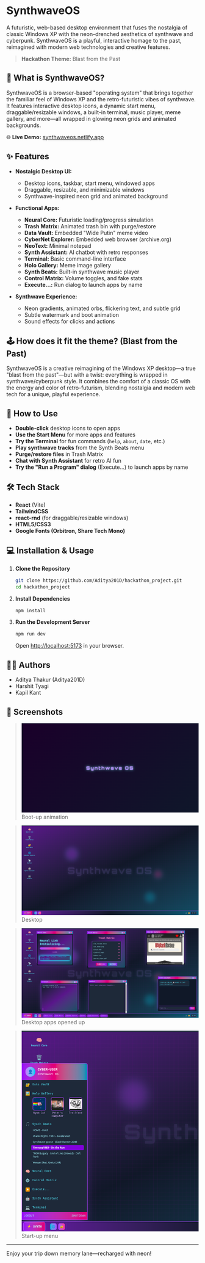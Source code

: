 # SynthwaveOS

A futuristic, web-based desktop environment that fuses the nostalgia of classic Windows XP with the neon-drenched aesthetics of synthwave and cyberpunk. SynthwaveOS is a playful, interactive homage to the past, reimagined with modern web technologies and creative features.

> **Hackathon Theme:** Blast from the Past


## 🚀 What is SynthwaveOS?

SynthwaveOS is a browser-based "operating system" that brings together the familiar feel of Windows XP and the retro-futuristic vibes of synthwave. It features interactive desktop icons, a dynamic start menu, draggable/resizable windows, a built-in terminal, music player, meme gallery, and more—all wrapped in glowing neon grids and animated backgrounds.

🌐 **Live Demo:** [synthwaveos.netlify.app](https://synthwaveos.netlify.app)

## ✨ Features

- **Nostalgic Desktop UI:**  
  - Desktop icons, taskbar, start menu, windowed apps  
  - Draggable, resizable, and minimizable windows  
  - Synthwave-inspired neon grid and animated background

- **Functional Apps:**  
  - **Neural Core:** Futuristic loading/progress simulation  
  - **Trash Matrix:** Animated trash bin with purge/restore  
  - **Data Vault:** Embedded "Wide Putin" meme video  
  - **CyberNet Explorer:** Embedded web browser (archive.org)  
  - **NeoText:** Minimal notepad  
  - **Synth Assistant:** AI chatbot with retro responses  
  - **Terminal:** Basic command-line interface  
  - **Holo Gallery:** Meme image gallery  
  - **Synth Beats:** Built-in synthwave music player  
  - **Control Matrix:** Volume toggles, and fake stats  
  - **Execute...:** Run dialog to launch apps by name

- **Synthwave Experience:**  
  - Neon gradients, animated orbs, flickering text, and subtle grid  
  - Subtle watermark and boot animation  
  - Sound effects for clicks and actions


## 🕹️ How does it fit the theme? (Blast from the Past)

SynthwaveOS is a creative reimagining of the Windows XP desktop—a true "blast from the past"—but with a twist: everything is wrapped in synthwave/cyberpunk style. It combines the comfort of a classic OS with the energy and color of retro-futurism, blending nostalgia and modern web tech for a unique, playful experience.



## 📝 How to Use

- **Double-click** desktop icons to open apps
- **Use the Start Menu** for more apps and features
- **Try the Terminal** for fun commands (`help`, `about`, `date`, etc.)
- **Play synthwave tracks** from the Synth Beats menu
- **Purge/restore files** in Trash Matrix
- **Chat with Synth Assistant** for retro AI fun
- **Try the "Run a Program" dialog** (Execute...) to launch apps by name

## 🛠️ Tech Stack

- **React** (Vite)
- **TailwindCSS**
- **react-rnd** (for draggable/resizable windows)
- **HTML5/CSS3**
- **Google Fonts (Orbitron, Share Tech Mono)**


## 💻 Installation & Usage

1. **Clone the Repository**
    ```bash
    git clone https://github.com/Aditya201D/hackathon_project.git
    cd hackathon_project
    ```

2. **Install Dependencies**
    ```bash
    npm install
    ```

3. **Run the Development Server**
    ```bash
    npm run dev
    ```
    Open [http://localhost:5173](http://localhost:5173) in your browser.



## 👨‍💻 Authors

- Aditya Thakur (Aditya201D)
- Harshit Tyagi
- Kapil Kant


## 📸 Screenshots

> ![Boot-up animation](public/assets/image.png)
> Boot-up animation

>![Desktop](public/assets/image-1.png)
>Desktop

>![Desktop Apps](public/assets/image-2.png)
>Desktop apps opened up

>![Start-up Menu](public/assets/image-3.png)
>Start-up menu
---

Enjoy your trip down memory lane—recharged with neon!